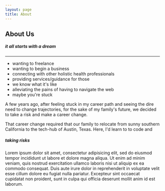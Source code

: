 ```yaml
---
layout: page
title: About
---
```

<div class="text_center">
	<h2 class="text_charcoal">About Us</h2>
	<h5 class="page_subtitle">it all starts with a dream</h5>
	<hr class="divider">
</div>

- wanting to freelance
- wanting to begin a business
- connecting with other holistic health professionals
- providing services/guidance for those
- we know what it's like
- alleviating the pains of having to navigate the web
- maybe you're stuck

<p>A few years ago, after feeling stuck in my career path and seeing the dire need to change trajectories, for the sake of my family's future, we decided to take a risk and make a career change.</p>

<p>That career change required that our family to relocate from sunny southern California to the tech-hub of Austin, Texas. Here, I'd learn to to code and </p>


<h5 class="page_section_title text_center">taking risks</h5>
<p>Lorem ipsum dolor sit amet, consectetur adipisicing elit, sed do eiusmod
tempor incididunt ut labore et dolore magna aliqua. Ut enim ad minim veniam,
quis nostrud exercitation ullamco laboris nisi ut aliquip ex ea commodo
consequat. Duis aute irure dolor in reprehenderit in voluptate velit esse
cillum dolore eu fugiat nulla pariatur. Excepteur sint occaecat cupidatat non
proident, sunt in culpa qui officia deserunt mollit anim id est laborum.</p>

